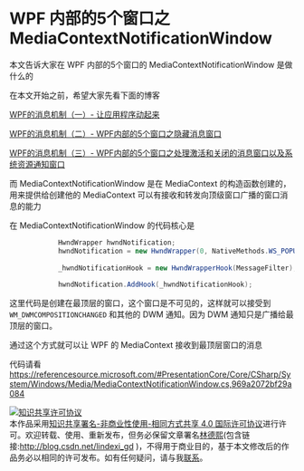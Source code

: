 
# WPF 内部的5个窗口之 MediaContextNotificationWindow

本文告诉大家在 WPF 内部的5个窗口的 MediaContextNotificationWindow 是做什么的

<!--more-->


<!-- csdn -->
<!-- 标签：WPF，渲染 -->

在本文开始之前，希望大家先看下面的博客

[WPF的消息机制（一）- 让应用程序动起来](http://www.cnblogs.com/powertoolsteam/archive/2010/12/30/1921426.html )

[WPF的消息机制（二）- WPF内部的5个窗口之隐藏消息窗口](https://www.cnblogs.com/powertoolsteam/archive/2010/12/31/1922794.html )

[WPF的消息机制（三）- WPF内部的5个窗口之处理激活和关闭的消息窗口以及系统资源通知窗口](https://www.cnblogs.com/powertoolsteam/archive/2011/01/12/1933896.html )

而 MediaContextNotificationWindow 是在 MediaContext 的构造函数创建的，用来提供给创建他的 MediaContext 可以有接收和转发向顶级窗口广播的窗口消息的能力

在 MediaContextNotificationWindow 的代码核心是

```csharp
            HwndWrapper hwndNotification;
            hwndNotification = new HwndWrapper(0, NativeMethods.WS_POPUP, 0, 0, 0, 0, 0, "MediaContextNotificationWindow", IntPtr.Zero, null);
 
            _hwndNotificationHook = new HwndWrapperHook(MessageFilter);
 
            hwndNotification.AddHook(_hwndNotificationHook);
```

这里代码是创建在最顶层的窗口，这个窗口是不可见的，这样就可以接受到 `WM_DWMCOMPOSITIONCHANGED` 和其他的 DWM 通知。因为 DWM 通知只是广播给最顶层的窗口。

通过这个方式就可以让 WPF 的 MediaContext 接收到最顶层窗口的消息

代码请看 https://referencesource.microsoft.com/#PresentationCore/Core/CSharp/System/Windows/Media/MediaContextNotificationWindow.cs,969a2072bf29a084





<a rel="license" href="http://creativecommons.org/licenses/by-nc-sa/4.0/"><img alt="知识共享许可协议" style="border-width:0" src="https://licensebuttons.net/l/by-nc-sa/4.0/88x31.png" /></a><br />本作品采用<a rel="license" href="http://creativecommons.org/licenses/by-nc-sa/4.0/">知识共享署名-非商业性使用-相同方式共享 4.0 国际许可协议</a>进行许可。欢迎转载、使用、重新发布，但务必保留文章署名[林德熙](http://blog.csdn.net/lindexi_gd)(包含链接:http://blog.csdn.net/lindexi_gd )，不得用于商业目的，基于本文修改后的作品务必以相同的许可发布。如有任何疑问，请与我[联系](mailto:lindexi_gd@163.com)。